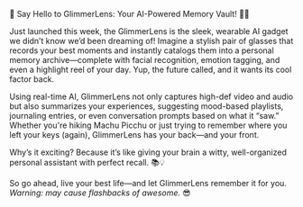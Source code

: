 🚀 Say Hello to GlimmerLens: Your AI-Powered Memory Vault! 🧠✨

Just launched this week, the GlimmerLens is the sleek, wearable AI gadget we didn’t know we’d been dreaming of! Imagine a stylish pair of glasses that records your best moments and instantly catalogs them into a personal memory archive—complete with facial recognition, emotion tagging, and even a highlight reel of your day. Yup, the future called, and it wants its cool factor back.

Using real-time AI, GlimmerLens not only captures high-def video and audio but also summarizes your experiences, suggesting mood-based playlists, journaling entries, or even conversation prompts based on what it “saw.” Whether you're hiking Machu Picchu or just trying to remember where you left your keys (again), GlimmerLens has your back—and your front.

Why’s it exciting? Because it’s like giving your brain a witty, well-organized personal assistant with perfect recall. 📚💡

So go ahead, live your best life—and let GlimmerLens remember it for you.
*Warning: may cause flashbacks of awesome.* 😎

